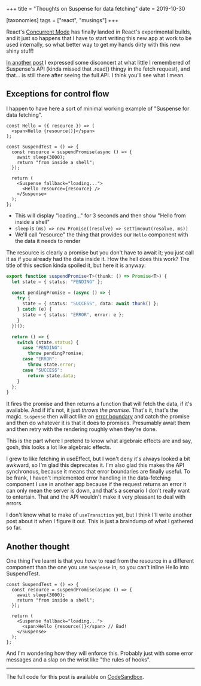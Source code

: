 +++
title = "Thoughts on Suspense for data fetching"
date = 2019-10-30

[taxonomies]
tags = ["react", "musings"]
+++

React's [Concurrent Mode](https://reactjs.org/docs/concurrent-mode-intro.html) has finally
landed in React's experimental builds, and it just so happens that I have to start writing this
new app at work to be used internally, so what better way to get my hands dirty with this new
shiny stuff!

[In another post](/molten-matter/data-fetching-react/) I expressed some disconcert at what little
I remembered of Suspense's API (kinda missed that .read() thingy in the fetch request), and that...
is still there after seeing the full API. I think you'll see what I mean.

## Exceptions for control flow

I happen to have here a sort of minimal working example of "Suspense for data fetching".

```tsx
const Hello = ({ resource }) => (
  <span>Hello {resource()}</span>
);

const SuspendTest = () => {
  const resource = suspendPromise(async () => {
    await sleep(3000);
    return "from inside a shell";
  });

  return (
    <Suspense fallback="loading...">
      <Hello resource={resource} />
    </Suspense>
  );
};
```

- This will display "loading..." for 3 seconds and then show "Hello from inside a shell"
- `sleep` is `(ms) => new Promise((resolve) => setTimeout(resolve, ms))`
- We'll call "resource" the thing that provides our `Hello` component with the data it needs to render

The resource is clearly a promise but you don't have to await it; you just call it as if you already
had the data inside it. How the hell does this work? The title of this section kinda spoiled it,
but here it is anyway:

```typescript
export function suspendPromise<T>(thunk: () => Promise<T>) {
  let state = { status: "PENDING" };

  const pendingPromise = (async () => {
    try {
      state = { status: "SUCCESS", data: await thunk() };
    } catch (e) {
      state = { status: "ERROR", error: e };
    }
  })();

  return () => {
    switch (state.status) {
      case "PENDING":
        throw pendingPromise;
      case "ERROR":
        throw state.error;
      case "SUCCESS":
        return state.data;
    }
  };
}
```

It fires the promise and then returns a function that will fetch the data, if it's available.
And if it's not, it just *throws the promise*. That's it, that's the magic. `Suspense` then will
act like an [error boundary](https://reactjs.org/docs/error-boundaries.html) and catch the promise
and then do whatever it is that it does to promises. Presumably await them and then retry with
the rendering roughly when they're done.

This is the part where I pretend to know what algebraic effects are and say, gosh, this looks a lot
like algebraic effects.

I grew to like fetching in useEffect, but I won't deny it's always looked a bit awkward, so I'm glad
this deprecates it. I'm also glad this makes the API synchronous, because it means that error
boundaries are finally useful. To be frank, I haven't implemented error handling in the data-fetching
component I use in another app because if the request returns an error it can only mean the server
is down, and that's a scenario I don't really want to entertain. That and the API wouldn't make
it very pleasant to deal with errors.

I don't know what to make of `useTransition` yet, but I think I'll write another post about it when
I figure it out. This is just a braindump of what I gathered so far.

## Another thought

One thing I've learnt is that you *have* to read from the resource in a different component than
the one you use `Suspense` in, so you can't inline Hello into SuspendTest.

```tsx
const SuspendTest = () => {
  const resource = suspendPromise(async () => {
    await sleep(3000);
    return "from inside a shell";
  });

  return (
    <Suspense fallback="loading...">
      <span>Hello {resource()}</span> // Bad!
    </Suspense>
  );
};
```

And I'm wondering how they will enforce this. Probably just with some error messages and
a slap on the wrist like "the rules of hooks".

---

The full code for this post is available on [CodeSandbox](https://codesandbox.io/s/modest-rosalind-xdpgx).

